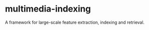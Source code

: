 multimedia-indexing
===================

A framework for large-scale feature extraction, indexing and retrieval. 
